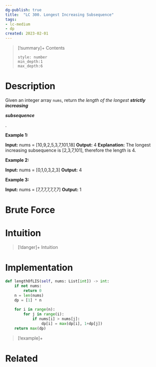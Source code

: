 ```yaml
---
dg-publish: true
title:  "LC 300. Longest Increasing Subsequence"
tags:
- lc-medium
- dp
created: 2023-02-01
---
```


>[!summary]+ Contents
>```toc
>style: number
>min_depth:1
>max_depth:6
>```

# Description
Given an integer array `nums`, return _the length of the longest **strictly increasing**_ 

_**subsequence**_

.

**Example 1:**

**Input:** nums = [10,9,2,5,3,7,101,18]
**Output:** 4
**Explanation:** The longest increasing subsequence is [2,3,7,101], therefore the length is 4.

**Example 2:**

**Input:** nums = [0,1,0,3,2,3]
**Output:** 4

**Example 3:**

**Input:** nums = [7,7,7,7,7,7,7]
**Output:** 1
# Brute Force
# Intuition

>[!danger]+ Intuition

# Implementation
```python
def lengthOfLIS(self, nums: List[int]) -> int:
	if not nums:
		return 0
	n = len(nums)
	dp = [1] * n
	
	for i in range(n):
		for j in range(i):
			if nums[i] > nums[j]:
				dp[i] = max(dp[i], 1+dp[j])
	return max(dp)
```

>[!example]+ 


# Related

